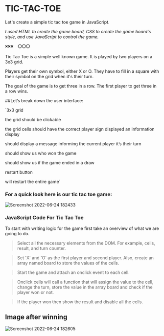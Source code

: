 # TIC-TAC-TOE

Let's create a simple tic tac toe game in JavaScript.

_I used HTML to create the game board,
CSS to create the game board's style, and use JavaScript to control the game._

`❌❌❌ 
⭕⭕⭕`

Tic Tac Toe is a simple well known game. It is played by two players on a 3x3 grid.

Players get their own symbol, either X or O. They have to fill in a square with their symbol on the grid when it's their turn.

The goal of the game is to get three in a row. The first player to get three in a row wins.

##Let’s break down the user interface:

`3x3 grid

the grid should be clickable

the grid cells should have the correct player sign displayed an information display

should display a message informing the current player it’s their turn

should show us who won the game

should show us if the game ended in a draw

restart button

will restart the entire game`

### For a quick look here is our tic tac toe game:

![Screenshot 2022-06-24 182433](https://user-images.githubusercontent.com/89247662/175540202-42d32d54-2578-4db7-b763-1b7f3e362736.png)


### JavaScript Code For Tic Tac Toe
To start with writing logic for the game first take an overview of what we are going to do.

> Select all the necessary elements from the DOM. For example, cells, result, and turn counter.

> Set 'X' and 'O' as the first player and second player. Also, create an array named board to store the values of the cells.

> Start the game and attach an onclick event to each cell.

>Onclick cells will call a function that will assign the value to the cell, change the turn, store the value in the array board and check if the player won or not.

>If the player won then show the result and disable all the cells.

## Image after winning
![Screenshot 2022-06-24 182605](https://user-images.githubusercontent.com/89247662/175540470-d9cd5b4c-a831-40d9-965d-07d6a702a06f.png)

